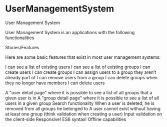 # UserManagementSystem
User Management System

User Management System is an applications with the following functionalities

Stories/Features

Here are some basic features that exist in most user management systems:

I can see a list of existing users
I can see a list of existing groups
I can create users
I can create groups
I can assign users to a group they aren’t already part of
I can remove users from a group
I can delete groups when they no longer have members
I can delete users

A "user detail page" where it is possible to see a list of all groups that a given user is in
A "group detail page" where it is possible to see a list of all users in a given group
Search functionality
When a user is deleted, he is removed from all groups he belonged to
A user cannot exist without having at least one group (think validation when creating a user)
Input validation on the client-side
Responsive!
ES6 syntax!
Offline capabilities
